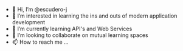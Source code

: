 - 👋 Hi, I’m @escudero-j
- 👀 I’m interested in learning the ins and outs of modern application development
- 🌱 I’m currently learning API's and Web Services
- 💞️ I’m looking to collaborate on mutual learning spaces
- 📫 How to reach me ...

<!---
escudero-j/escudero-j is a ✨ special ✨ repository because its `README.md` (this file) appears on your GitHub profile.
You can click the Preview link to take a look at your changes.
--->
